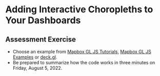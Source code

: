 # Adding Interactive Choropleths to Your Dashboards

## Assessment Exercise

- Choose an example from [Mapbox GL JS Tutorials](https://docs.mapbox.com/help/tutorials?product=Mapbox+GL+JS), [Mapbox GL JS Examples](https://docs.mapbox.com/mapbox-gl-js/example) or [deck.gl](https://deck.gl/examples).
- Be prepared to summarize how the code works in three minutes on Friday, August 5, 2022.
